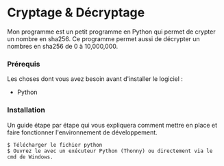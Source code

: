 # Cryptage & Décryptage

Mon programme est un petit programme en Python qui permet de crypter un nombre en sha256. Ce programme permet aussi de décrypter un nombres en sha256 de 0 à 10,000,000.


### Prérequis

Les choses dont vous avez besoin avant d'installer le logiciel :

* Python

### Installation

Un guide étape par étape qui vous expliquera comment mettre en place et faire fonctionner l'environnement de développement.

```
$ Télécharger le fichier python
$ Ouvrez le avec un exécuteur Python (Thonny) ou directement via le cmd de Windows.
```

